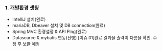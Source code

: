 ### 1. 개발환경 셋팅
- IntelliJ 설치(완료)
- mariaDB, Dbeaver 설치 및 DB connection(완료)
- Spring MVC 환경설정 & API Ping(완료)
- Datasource & mybatis 연동(진행)
  [이슈.01]완료 결과물 출력이 다름을 확인. 수정 후 보완 예정
